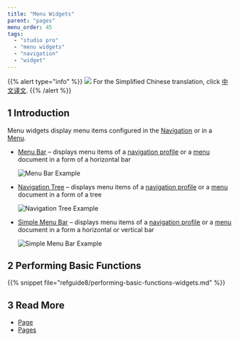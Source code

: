 ```yaml
---
title: "Menu Widgets"
parent: "pages"
menu_order: 45
tags:
  - "studio pro"
  - "menu widgets"
  - "navigation"
  - "widget"
---
```


{{% alert type="info" %}}
<img src="attachments/chinese-translation/china.png" style="display: inline-block; margin: 0" /> For the Simplified Chinese translation, click [中文译文](https://cdn.mendix.tencent-cloud.com/documentation/refguide8/menu-widgets.pdf).
{{% /alert %}}

## 1 Introduction

Menu widgets display menu items configured in the [Navigation](navigation) or in a [Menu](menu).

* [Menu Bar](menu-bar) – displays menu items of a [navigation profile](navigation#profiles) or a [menu](menu) document in a form of a horizontal bar

    ![Menu Bar Example](attachments/menu-widgets/menu-bar-example.png)

* [Navigation Tree](navigation-tree) – displays menu items of a [navigation profile](navigation#profiles) or a [menu](menu) document in a form of a tree

    ![Navigation Tree Example](attachments/menu-widgets/navigation-tree-example.png)

* [Simple Menu Bar](simple-menu-bar) – displays menu items of a [navigation profile](navigation#profiles) or a [menu](menu) document in a form a horizontal or vertical bar

    ![Simple Menu Bar Example](attachments/menu-widgets/simple-menu-bar-example.png)


## 2 Performing Basic Functions

{{% snippet file="refguide8/performing-basic-functions-widgets.md" %}}

## 3 Read More

* [Page](page)
* [Pages](pages)